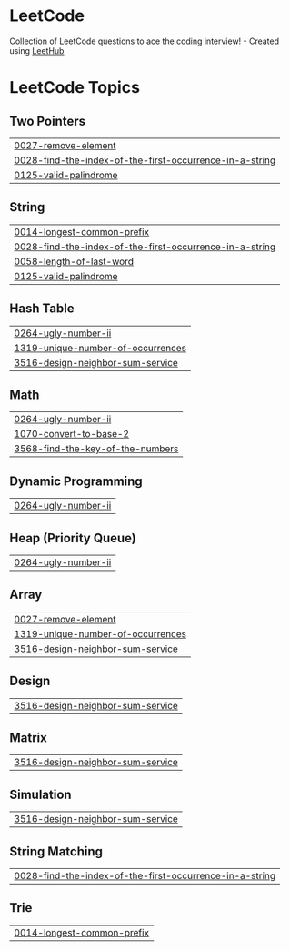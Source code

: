 # LeetCode
Collection of LeetCode questions to ace the coding interview! - Created using [LeetHub](https://github.com/QasimWani/LeetHub)

<!---LeetCode Topics Start-->
# LeetCode Topics
## Two Pointers
|  |
| ------- |
| [0027-remove-element](https://github.com/adarshgupta404/LeetCode/tree/master/0027-remove-element) |
| [0028-find-the-index-of-the-first-occurrence-in-a-string](https://github.com/adarshgupta404/LeetCode/tree/master/0028-find-the-index-of-the-first-occurrence-in-a-string) |
| [0125-valid-palindrome](https://github.com/adarshgupta404/LeetCode/tree/master/0125-valid-palindrome) |
## String
|  |
| ------- |
| [0014-longest-common-prefix](https://github.com/adarshgupta404/LeetCode/tree/master/0014-longest-common-prefix) |
| [0028-find-the-index-of-the-first-occurrence-in-a-string](https://github.com/adarshgupta404/LeetCode/tree/master/0028-find-the-index-of-the-first-occurrence-in-a-string) |
| [0058-length-of-last-word](https://github.com/adarshgupta404/LeetCode/tree/master/0058-length-of-last-word) |
| [0125-valid-palindrome](https://github.com/adarshgupta404/LeetCode/tree/master/0125-valid-palindrome) |
## Hash Table
|  |
| ------- |
| [0264-ugly-number-ii](https://github.com/adarshgupta404/LeetCode/tree/master/0264-ugly-number-ii) |
| [1319-unique-number-of-occurrences](https://github.com/adarshgupta404/LeetCode/tree/master/1319-unique-number-of-occurrences) |
| [3516-design-neighbor-sum-service](https://github.com/adarshgupta404/LeetCode/tree/master/3516-design-neighbor-sum-service) |
## Math
|  |
| ------- |
| [0264-ugly-number-ii](https://github.com/adarshgupta404/LeetCode/tree/master/0264-ugly-number-ii) |
| [1070-convert-to-base-2](https://github.com/adarshgupta404/LeetCode/tree/master/1070-convert-to-base-2) |
| [3568-find-the-key-of-the-numbers](https://github.com/adarshgupta404/LeetCode/tree/master/3568-find-the-key-of-the-numbers) |
## Dynamic Programming
|  |
| ------- |
| [0264-ugly-number-ii](https://github.com/adarshgupta404/LeetCode/tree/master/0264-ugly-number-ii) |
## Heap (Priority Queue)
|  |
| ------- |
| [0264-ugly-number-ii](https://github.com/adarshgupta404/LeetCode/tree/master/0264-ugly-number-ii) |
## Array
|  |
| ------- |
| [0027-remove-element](https://github.com/adarshgupta404/LeetCode/tree/master/0027-remove-element) |
| [1319-unique-number-of-occurrences](https://github.com/adarshgupta404/LeetCode/tree/master/1319-unique-number-of-occurrences) |
| [3516-design-neighbor-sum-service](https://github.com/adarshgupta404/LeetCode/tree/master/3516-design-neighbor-sum-service) |
## Design
|  |
| ------- |
| [3516-design-neighbor-sum-service](https://github.com/adarshgupta404/LeetCode/tree/master/3516-design-neighbor-sum-service) |
## Matrix
|  |
| ------- |
| [3516-design-neighbor-sum-service](https://github.com/adarshgupta404/LeetCode/tree/master/3516-design-neighbor-sum-service) |
## Simulation
|  |
| ------- |
| [3516-design-neighbor-sum-service](https://github.com/adarshgupta404/LeetCode/tree/master/3516-design-neighbor-sum-service) |
## String Matching
|  |
| ------- |
| [0028-find-the-index-of-the-first-occurrence-in-a-string](https://github.com/adarshgupta404/LeetCode/tree/master/0028-find-the-index-of-the-first-occurrence-in-a-string) |
## Trie
|  |
| ------- |
| [0014-longest-common-prefix](https://github.com/adarshgupta404/LeetCode/tree/master/0014-longest-common-prefix) |
<!---LeetCode Topics End-->